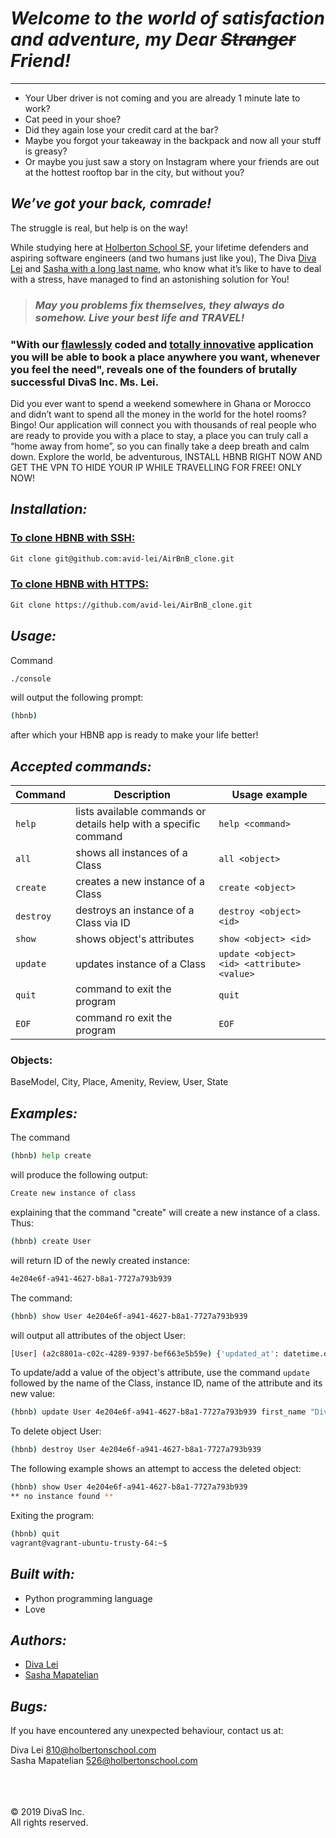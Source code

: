 # *Welcome to the world of satisfaction and adventure, my Dear ~~Stranger~~ Friend!*

***
  * Your Uber driver is not coming and you are already 1 minute late to work?
  * Cat peed in your shoe?
  * Did they again lose your credit card at the bar?
  * Maybe you forgot your takeaway in the backpack and now all your stuff is greasy?
  * Or maybe you just saw a story on Instagram where your friends are out at the hottest rooftop bar in the city, but without you?

## *We’ve got your back, comrade!*

The struggle is real, but help is on the way!

While studying here at [Holberton School SF](https://www.holbertonschool.com/), your lifetime defenders and aspiring software engineers (and two humans just like you), The Diva [Diva Lei](https://twitter.com/DivaLei1) and [Sasha with a long last name](https://twitter.com/mapatelian), who know what it’s like to have to deal with a stress, have managed to find an astonishing solution for You!

> ### *May you problems fix themselves, they always do somehow. Live your best life and TRAVEL!*

### "With our <ins>flawlessly</ins> coded and <ins>totally innovative</ins> application you will be able to book a place anywhere you want, whenever you feel the need", reveals one of the founders of brutally successful DivaS Inc. Ms. Lei.

Did you ever want to spend a weekend somewhere in Ghana or Morocco and didn’t want to spend all the money in the world for the hotel rooms? Bingo! Our application will connect you with thousands of real people who are ready to provide you with a place to stay, a place you can truly call a “home away from home”, so you can finally take a deep breath and calm down. Explore the world, be adventurous, INSTALL HBNB RIGHT NOW AND GET THE VPN TO HIDE YOUR IP WHILE TRAVELLING FOR FREE! ONLY NOW!

## *Installation:*

### <ins>To clone HBNB with SSH:
```bash
Git clone git@github.com:avid-lei/AirBnB_clone.git
```
### <ins>To clone HBNB with HTTPS:
```bash
Git clone https://github.com/avid-lei/AirBnB_clone.git
```
## *Usage:*

Command
```bash
./console
```
will output the following prompt:
```bash
(hbnb)
```
after which your HBNB app is ready to make your life better!

## *Accepted commands:*
| Command   | Description | Usage example |
| --------- | ----------- | ------- |
| `help`      | lists available commands or details help with a specific command | `help <command>` |
| `all`       | shows all instances of a Class | `all <object>` |
| `create`    | creates a new instance of a Class | `create <object>` |
| `destroy`   | destroys an instance of a Class via ID | `destroy <object> <id>` |
| `show` | shows object's attributes | `show <object> <id>` |
| `update`    | updates instance of a Class | `update <object> <id> <attribute> <value>` |
| `quit`      | command to exit the program | `quit` |
| `EOF`       | command ro exit the program | `EOF` |

### Objects:
BaseModel, City, Place, Amenity, Review, User, State

## *Examples:*
The command
```bash
(hbnb) help create
```
will produce the following output:
```bash
Create new instance of class
```
explaining that the command "create" will create a new instance of a class.
Thus:
```bash
(hbnb) create User
```
will return ID of the newly created instance:
```bash
4e204e6f-a941-4627-b8a1-7727a793b939
```
The command:
```bash
(hbnb) show User 4e204e6f-a941-4627-b8a1-7727a793b939
```
will output all attributes of the object User:
```bash
[User] (a2c8801a-c02c-4289-9397-bef663e5b59e) {'updated_at': datetime.datetime(2019, 11, 14, 10, 52, 53, 299902), 'id': 'a2c8801a-c02c-4289-9397-bef663e5b59e', 'created_at': datetime.datetime(2019, 11, 14, 10, 52, 53, 299860)}
```
To update/add a value of the object's attribute, use the command ```update``` followed by the name of the Class, instance ID, name of the attribute and its new value:
```bash
(hbnb) update User 4e204e6f-a941-4627-b8a1-7727a793b939 first_name "Diva"
```
To delete object User:
```bash
(hbnb) destroy User 4e204e6f-a941-4627-b8a1-7727a793b939
```
The following example shows an attempt to access the deleted object:
```bash
(hbnb) show User 4e204e6f-a941-4627-b8a1-7727a793b939
** no instance found **
```
Exiting the program:
```bash
(hbnb) quit
vagrant@vagrant-ubuntu-trusty-64:~$
```
## *Built with:*

  * Python programming language
  * Love

## *Authors:*
  * [Diva Lei](https://twitter.com/mapatelian)
  * [Sasha Mapatelian](https://twitter.com/mapatelian)

## *Bugs:*
If you have encountered any unexpected behaviour, contact us at:

Diva Lei <810@holbertonschool.com> \
Sasha Mapatelian <526@holbertonschool.com>

\
\
\
© 2019 DivaS Inc.\
All rights reserved.
